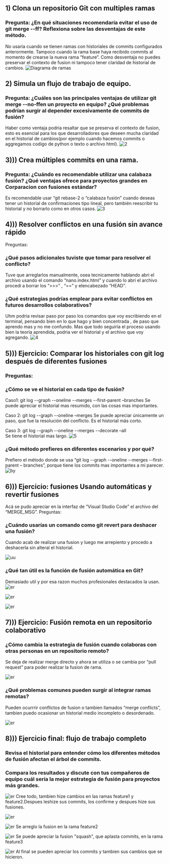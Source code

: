 ## 1) Clona un repositorio Git con multiples ramas

### Pregunta: ¿En qué situaciones recomendaría evitar el uso de git merge --ff? Reflexiona sobre las desventajas de este método. 
No usaria cuando se tienen ramas con historiales de commits configurados  anterormente. Tampoco cuando la rama base haya recibido commits al momento de 
crearse la nueva rama “feature”. Como desventaja no puedes preservar el contexto de fusion ni tampoco tener claridad de historial de cambios. 
![Diagrama de ramas](https://github.com/BiancaMT957/Desarrollo-de-Software/blob/main/Archivo5/img/imagen1.png?raw=true)


## 2)  Simula un flujo de trabajo de equipo.  
### Pregunta: ¿Cuáles son las principales ventajas de utilizar git merge --no-ffen un proyecto en equipo? ¿Qué problemas podrían surgir al depender excesivamente de commits de fusión?  
Haber como ventaja podria resaltar que se preserva el contexto de fusion, esto es esencial para los que desarrolladores que deseen mucha claridad en el historial de cambios(por ejemplo cuando hacemos commits o aggregamos codigo de python o texto o archivo html).
![2](https://github.com/BiancaMT957/Desarrollo-de-Software/blob/main/Archivo5/img/imagen2.png?raw=true)


## 3)))  Crea múltiples commits en una rama.  
### Pregunta: ¿Cuándo es recomendable utilizar una calabaza fusión? ¿Qué ventajas ofrece para proyectos grandes en Corparacion con fusiones estándar?
Es recomendable usar “git rebase-2 o “calabaza fusión” cuando deseas tener un historial de confirmaciones tipo lineal, pero también reescribir tu historial y no borrarlo como en otros casos. 
![3](https://github.com/BiancaMT957/Desarrollo-de-Software/blob/main/Archivo5/img/imagen3.png?raw=true)

## 4)))  Resolver conflictos en una fusión sin avance rápido 
Preguntas: 
### ¿Qué pasos adicionales tuviste que tomar para resolver el conflicto? 
Tuve que arreglarlos manualmente, osea tecnicamente hablando abri el archivo usando el comando “nano.index.html” y cuando lo abri el archivo procedi a borrar los “>>>” , “==” y elencabezado “HEAD”.  

###  ¿Qué estrategias podrías emplear para evitar conflictos en futuros desarrollos colaborativos? 
Uhm podria revisar paso por paso los comandos que voy escribiendo en el terminal, pensando bien en lo que hago y bien concentrada , de paso que aprendo mas y no me confundo. Mas que todo seguiría  el proceso usando bien la teoría aprendida, podria ver el historial y el archivo que voy agregando. 
![4](https://github.com/BiancaMT957/Desarrollo-de-Software/blob/main/Archivo5/img/imagen4.png?raw=true)

## 5))) Ejercicio: Comparar los historiales con git log después de diferentes fusiones 
### Preguntas: 
### ¿Cómo se ve el historial en cada tipo de fusión? 
Caso1:  git log --graph --oneline --merges --first-parent –branches 
Se puede apreciar el historial mas resumido, con las cosas mas importantes. 
 
Caso 2: git log --graph --oneline –merges 
Se puede apreciar únicamente un paso, que fue la resolución del conflicto. Es el 
historial más corto. 
 
Caso 3: git log --graph --oneline --merges --decorate –all  
Se tiene el historial mas largo. 
![5](https://github.com/BiancaMT957/Desarrollo-de-Software/blob/main/Archivo5/img/imagen5.png) 
###  ¿Qué método prefieres en diferentes escenarios y por qué? 
Prefiero el método donde se usa “git log --graph --oneline --merges --first-parent –
branches”, porque tiene los commits mas importantes a mi parecer. 
![by](https://github.com/BiancaMT957/Desarrollo-de-Software/blob/main/Archivo5/img/imagen5b.png)
## 6))) Ejercicio: fusiones Usando automáticas y revertir fusiones 
  
Acá se pudo apreciar en la interfaz de “Visual Studio Code” el archivo del “MERGE_MSG”. 
Preguntas: 
### ¿Cuándo usarías un comando como git revert para deshacer una fusión? 
Cuando acab de realizar una fusion y luego me arrepiento y procedo a deshacerla 
sin alteral el historial. 

![uu](https://github.com/BiancaMT957/Desarrollo-de-Software/blob/main/Archivo5/img/imagen6a.png)

###  ¿Qué tan útil es la función de fusión automática en Git? 
Demasiado util y por esa razon muchos profesionales destacados la usan.  
![er](https://github.com/BiancaMT957/Desarrollo-de-Software/blob/main/Archivo5/img/imagen6b.png)

![er](https://github.com/BiancaMT957/Desarrollo-de-Software/blob/main/Archivo5/img/imagen6c.png)

![er](https://github.com/BiancaMT957/Desarrollo-de-Software/blob/main/Archivo5/img/imagen6d.png)


## 7)))  Ejercicio: Fusión remota en un repositorio colaborativo 
### ¿Cómo cambia la estrategia de fusión cuando colaboras con otras personas en un repositorio remoto? 
Se deja de realizar merge directo y ahora se utiliza o se cambia por “pull request” para poder realizar la fusion de rama.

![er](https://github.com/BiancaMT957/Desarrollo-de-Software/blob/main/Archivo5/img/imagen7a.png)
### ¿Qué problemas comunes pueden surgir al integrar ramas remotas? 
Pueden ocurrrir conflictos de fusion o tambien llamados “merge conflicts”, tambien puedo ocasionar un historial medio incompleto o desordenado.  


![er](https://github.com/BiancaMT957/Desarrollo-de-Software/blob/main/Archivo5/img/imagen7c.png)
## 8))) Ejercicio final: flujo de trabajo completo
### Revisa el historial para entender cómo los diferentes métodos de fusión afectan el árbol de commits. 
### Compara los resultados y discute con tus compañeros de equipo cuál sería la mejor estrategia de fusión para proyectos más grandes.

 
![er](https://github.com/BiancaMT957/Desarrollo-de-Software/blob/main/Archivo5/img/imagen8a.png)
 Cree todo, tambien hize cambios en las ramas feature1 y feature2.Despues leshize sus commits, los confirme y despues hize sus fusiones.
 
![er](https://github.com/BiancaMT957/Desarrollo-de-Software/blob/main/Archivo5/img/imagen8b.png)

 
![er](https://github.com/BiancaMT957/Desarrollo-de-Software/blob/main/Archivo5/img/imagen8c.png)
Se arreglo la fusion en la rama feature2


![er](https://github.com/BiancaMT957/Desarrollo-de-Software/blob/main/Archivo5/img/imagen8cpng.png)
Se puede apreciar la fusion "squash", que aplasta commits, en la rama feature3


![er](https://github.com/BiancaMT957/Desarrollo-de-Software/blob/main/Archivo5/img/imagen8d.png)
Al final se pueden apreciar los commits y tambien sus cambios que se hicieron.

 
 

  
  


 

 

